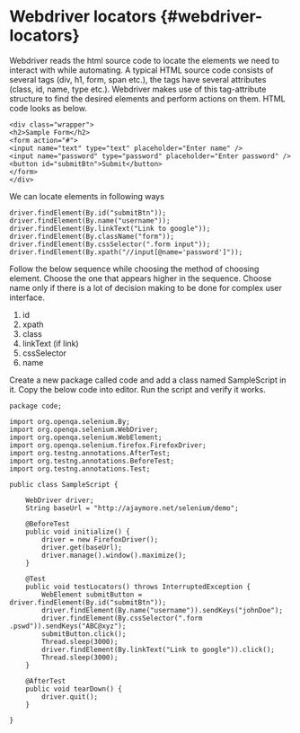 # Webdriver locators {#webdriver-locators}

Webdriver reads the html source code to locate the elements we need to interact with while automating. A typical HTML source code consists of several tags \(div, h1, form, span etc.\), the tags have several attributes \(class, id, name, type etc.\). Webdriver makes use of this tag-attribute structure to find the desired elements and perform actions on them. HTML code looks as below.

```
<div class="wrapper">
<h2>Sample Form</h2>
<form action="#">
<input name="text" type="text" placeholder="Enter name" />
<input name="password" type="password" placeholder="Enter password" />
<button id="submitBtn">Submit</button>
</form>
</div>
```

We can locate elements in following ways

```
driver.findElement(By.id("submitBtn"));
driver.findElement(By.name("username"));
driver.findElement(By.linkText("Link to google"));
driver.findElement(By.className("form"));
driver.findElement(By.cssSelector(".form input"));
driver.findElement(By.xpath("//input[@name='password']"));
```

Follow the below sequence while choosing the method of choosing element. Choose the one that appears higher in the sequence. Choose name only if there is a lot of decision making to be done for complex user interface.

1. id
2. xpath
3. class
4. linkText \(if link\)
5. cssSelector
6. name

Create a new package called code and add a class named SampleScript in it. Copy the below code into editor. Run the script and verify it works.

```
package code;

import org.openqa.selenium.By;
import org.openqa.selenium.WebDriver;
import org.openqa.selenium.WebElement;
import org.openqa.selenium.firefox.FirefoxDriver;
import org.testng.annotations.AfterTest;
import org.testng.annotations.BeforeTest;
import org.testng.annotations.Test;

public class SampleScript {

    WebDriver driver;
    String baseUrl = "http://ajaymore.net/selenium/demo";

    @BeforeTest
    public void initialize() {
        driver = new FirefoxDriver();
        driver.get(baseUrl);
        driver.manage().window().maximize();
    }

    @Test
    public void testLocators() throws InterruptedException {
        WebElement submitButton = driver.findElement(By.id("submitBtn"));
        driver.findElement(By.name("username")).sendKeys("johnDoe");
        driver.findElement(By.cssSelector(".form .pswd")).sendKeys("ABC@xyz");
        submitButton.click();
        Thread.sleep(3000);
        driver.findElement(By.linkText("Link to google")).click();
        Thread.sleep(3000);
    }

    @AfterTest
    public void tearDown() {
        driver.quit();
    }

}
```



